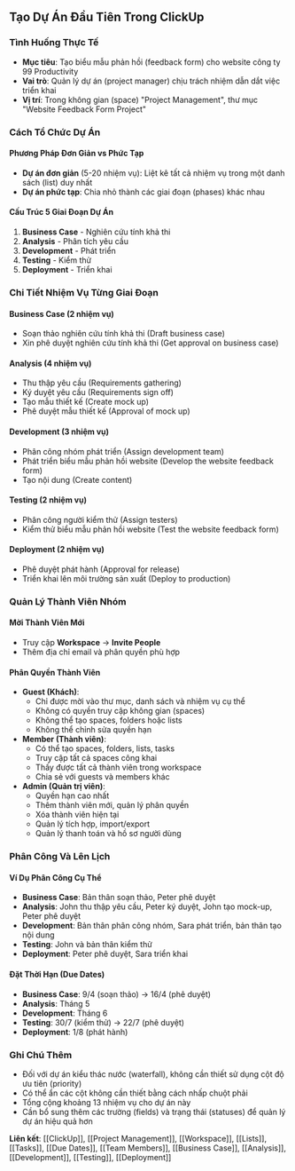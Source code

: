 ## Tạo Dự Án Đầu Tiên Trong ClickUp

### Tình Huống Thực Tế

- **Mục tiêu**: Tạo biểu mẫu phản hồi (feedback form) cho website công ty 99 Productivity
- **Vai trò**: Quản lý dự án (project manager) chịu trách nhiệm dẫn dắt việc triển khai
- **Vị trí**: Trong không gian (space) "Project Management", thư mục "Website Feedback Form Project"


### Cách Tổ Chức Dự Án

#### Phương Pháp Đơn Giản vs Phức Tạp

- **Dự án đơn giản** (5-20 nhiệm vụ): Liệt kê tất cả nhiệm vụ trong một danh sách (list) duy nhất
- **Dự án phức tạp**: Chia nhỏ thành các giai đoạn (phases) khác nhau


#### Cấu Trúc 5 Giai Đoạn Dự Án

1. **Business Case** - Nghiên cứu tính khả thi
2. **Analysis** - Phân tích yêu cầu
3. **Development** - Phát triển
4. **Testing** - Kiểm thử
5. **Deployment** - Triển khai

### Chi Tiết Nhiệm Vụ Từng Giai Đoạn

#### Business Case (2 nhiệm vụ)

- Soạn thảo nghiên cứu tính khả thi (Draft business case)
- Xin phê duyệt nghiên cứu tính khả thi (Get approval on business case)


#### Analysis (4 nhiệm vụ)

- Thu thập yêu cầu (Requirements gathering)
- Ký duyệt yêu cầu (Requirements sign off)
- Tạo mẫu thiết kế (Create mock up)
- Phê duyệt mẫu thiết kế (Approval of mock up)


#### Development (3 nhiệm vụ)

- Phân công nhóm phát triển (Assign development team)
- Phát triển biểu mẫu phản hồi website (Develop the website feedback form)
- Tạo nội dung (Create content)


#### Testing (2 nhiệm vụ)

- Phân công người kiểm thử (Assign testers)
- Kiểm thử biểu mẫu phản hồi website (Test the website feedback form)


#### Deployment (2 nhiệm vụ)

- Phê duyệt phát hành (Approval for release)
- Triển khai lên môi trường sản xuất (Deploy to production)


### Quản Lý Thành Viên Nhóm

#### Mời Thành Viên Mới

- Truy cập **Workspace** → **Invite People**
- Thêm địa chỉ email và phân quyền phù hợp


#### Phân Quyền Thành Viên

- **Guest (Khách)**:
    - Chỉ được mời vào thư mục, danh sách và nhiệm vụ cụ thể
    - Không có quyền truy cập không gian (spaces)
    - Không thể tạo spaces, folders hoặc lists
    - Không thể chỉnh sửa quyền hạn
- **Member (Thành viên)**:
    - Có thể tạo spaces, folders, lists, tasks
    - Truy cập tất cả spaces công khai
    - Thấy được tất cả thành viên trong workspace
    - Chia sẻ với guests và members khác
- **Admin (Quản trị viên)**:
    - Quyền hạn cao nhất
    - Thêm thành viên mới, quản lý phân quyền
    - Xóa thành viên hiện tại
    - Quản lý tích hợp, import/export
    - Quản lý thanh toán và hồ sơ người dùng


### Phân Công Và Lên Lịch

#### Ví Dụ Phân Công Cụ Thể

- **Business Case**: Bản thân soạn thảo, Peter phê duyệt
- **Analysis**: John thu thập yêu cầu, Peter ký duyệt, John tạo mock-up, Peter phê duyệt
- **Development**: Bản thân phân công nhóm, Sara phát triển, bản thân tạo nội dung
- **Testing**: John và bản thân kiểm thử
- **Deployment**: Peter phê duyệt, Sara triển khai


#### Đặt Thời Hạn (Due Dates)

- **Business Case**: 9/4 (soạn thảo) → 16/4 (phê duyệt)
- **Analysis**: Tháng 5
- **Development**: Tháng 6
- **Testing**: 30/7 (kiểm thử) → 22/7 (phê duyệt)
- **Deployment**: 1/8 (phát hành)


### Ghi Chú Thêm

- Đối với dự án kiểu thác nước (waterfall), không cần thiết sử dụng cột độ ưu tiên (priority)
- Có thể ẩn các cột không cần thiết bằng cách nhấp chuột phải
- Tổng cộng khoảng 13 nhiệm vụ cho dự án này
- Cần bổ sung thêm các trường (fields) và trạng thái (statuses) để quản lý dự án hiệu quả hơn

**Liên kết**: [[ClickUp]], [[Project Management]], [[Workspace]], [[Lists]], [[Tasks]], [[Due Dates]], [[Team Members]], [[Business Case]], [[Analysis]], [[Development]], [[Testing]], [[Deployment]]

